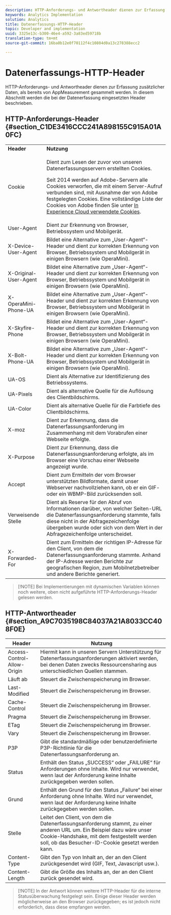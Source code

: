```yaml
---
description: HTTP-Anforderungs- und Antwortheader dienen zur Erfassung zusätzlicher Daten, als bereits von AppMeasurement gesammelt werden. In diesem Abschnitt werden die bei der Datenerfassung eingesetzten Header beschrieben.
keywords: Analytics Implementation
solution: Analytics
title: Datenerfassungs-HTTP-Header
topic: Developer and implementation
uuid: 3325e13c-b300-46e4-a592-3a83ed59718b
translation-type: tm+mt
source-git-commit: 16ba0b12e0f70112f4c10804d0a13c278388ecc2

---
```



# Datenerfassungs-HTTP-Header

HTTP-Anforderungs- und Antwortheader dienen zur Erfassung zusätzlicher Daten, als bereits von AppMeasurement gesammelt werden. In diesem Abschnitt werden die bei der Datenerfassung eingesetzten Header beschrieben.

## HTTP-Anforderungs-Header {#section_C1DE3416CCC241A898155C915A01A0FC}

<table id="table_84D1F4B54ABE4423A2EBE840C49D3876"> 
 <tbody> 
  <tr> 
   <td> <b>Header</b> </td> 
   <td> <b>Nutzung</b> </td> 
  </tr> 
  <tr> 
   <td> Cookie </td> 
   <td> <p>Dient zum Lesen der zuvor von unseren Datenerfassungsservern erstellten Cookies. </p> <p> Seit 2014 werden auf Adobe-Servern alle Cookies verworfen, die mit einem Server-Aufruf verbunden sind, mit Ausnahme der von Adobe festgelegten Cookies. Eine vollständige Liste der Cookies von Adobe finden Sie unter <a href="https://marketing.adobe.com/resources/help/en_US/whitepapers/cookies/">In Experience Cloud verwendete Cookies</a>. </p> </td> 
  </tr> 
  <tr> 
   <td> User-Agent </td> 
   <td> Dient zur Erkennung von Browser, Betriebssystem und Mobilgerät. </td> 
  </tr> 
  <tr> 
   <td> X-Device-User-Agent </td> 
   <td> Bildet eine Alternative zum „User-Agent“-Header und dient zur korrekten Erkennung von Browser, Betriebssystem und Mobilgerät in einigen Browsern (wie OperaMini). </td> 
  </tr> 
  <tr> 
   <td> X-Original-User-Agent </td> 
   <td> Bildet eine Alternative zum „User-Agent“-Header und dient zur korrekten Erkennung von Browser, Betriebssystem und Mobilgerät in einigen Browsern (wie OperaMini). </td> 
  </tr> 
  <tr> 
   <td> X-OperaMini-Phone-UA </td> 
   <td> Bildet eine Alternative zum „User-Agent“-Header und dient zur korrekten Erkennung von Browser, Betriebssystem und Mobilgerät in einigen Browsern (wie OperaMini). </td> 
  </tr> 
  <tr> 
   <td> X-Skyfire-Phone </td> 
   <td> Bildet eine Alternative zum „User-Agent“-Header und dient zur korrekten Erkennung von Browser, Betriebssystem und Mobilgerät in einigen Browsern (wie OperaMini). </td> 
  </tr> 
  <tr> 
   <td> X-Bolt-Phone-UA </td> 
   <td> Bildet eine Alternative zum „User-Agent“-Header und dient zur korrekten Erkennung von Browser, Betriebssystem und Mobilgerät in einigen Browsern (wie OperaMini). </td> 
  </tr> 
  <tr> 
   <td> UA-OS </td> 
   <td> Dient als Alternative zur Identifizierung des Betriebssystems. </td> 
  </tr> 
  <tr> 
   <td> UA-Pixels </td> 
   <td> Dient als alternative Quelle für die Auflösung des Clientbildschirms. </td> 
  </tr> 
  <tr> 
   <td> UA-Color </td> 
   <td> Dient als alternative Quelle für die Farbtiefe des Clientbildschirms. </td> 
  </tr> 
  <tr> 
   <td> X-moz </td> 
   <td> Dient zur Erkennung, dass die Datenerfassungsanforderung im Zusammenhang mit dem Vorabrufen einer Webseite erfolgte. </td> 
  </tr> 
  <tr> 
   <td> X-Purpose </td> 
   <td> Dient zur Erkennung, dass die Datenerfassungsanforderung erfolgte, als im Browser eine Vorschau einer Webseite angezeigt wurde. </td> 
  </tr> 
  <tr> 
   <td> Accept </td> 
   <td> Dient zum Ermitteln der vom Browser unterstützten Bildformate, damit unser Webserver nachvollziehen kann, ob er ein GIF- oder ein WBMP-Bild zurücksenden soll. </td> 
  </tr> 
  <tr> 
   <td> Verweisende Stelle </td> 
   <td> Dient als Reserve für den Abruf von Informationen darüber, von welcher Seiten-URL die Datenerfassungsanforderung stammte, falls diese nicht in der Abfragezeichenfolge übergeben wurde oder sich von dem Wert in der Abfragezeichenfolge unterscheidet. </td> 
  </tr> 
  <tr> 
   <td> X-Forwarded-For </td> 
   <td> Dient zum Ermitteln der richtigen IP-Adresse für den Client, von dem die Datenerfassungsanforderung stammte. Anhand der IP-Adresse werden Berichte zur geografischen Region, zum Mobilnetzbetreiber und andere Berichte generiert. </td> 
  </tr> 
 </tbody> 
</table>

> [!NOTE] Bei Implementierungen mit dynamischen Variablen können noch weitere, oben nicht aufgeführte HTTP-Anforderungs-Header gelesen werden.

## HTTP-Antwortheader {#section_A9C7035198C84037A21A8033CC408F0E}

| **Header** | **Nutzung** |
|---|---|
| Access-Control-Allow-Origin | Hiermit kann in unseren Servern Unterstützung für Datenerfassungsanforderungen aktiviert werden, bei denen Daten zwecks Ressourcensharing aus unterschiedlichen Quellen stammen. |
| Läuft ab | Steuert die Zwischenspeicherung im Browser. |
| Last-Modified | Steuert die Zwischenspeicherung im Browser. |
| Cache-Control | Steuert die Zwischenspeicherung im Browser. |
| Pragma | Steuert die Zwischenspeicherung im Browser. |
| ETag | Steuert die Zwischenspeicherung im Browser. |
| Vary | Steuert die Zwischenspeicherung im Browser. |
| P3P | Gibt die standardmäßige oder benutzerdefinierte P3P-Richtlinie für die Datenerfassungsanforderung an. |
| Status | Enthält den Status „SUCCESS“ oder „FAILURE“ für Anforderungen ohne Inhalte. Wird nur verwendet, wenn laut der Anforderung keine Inhalte zurückgegeben werden sollen. |
| Grund | Enthält den Grund für den Status „Failure“ bei einer Anforderung ohne Inhalte. Wird nur verwendet, wenn laut der Anforderung keine Inhalte zurückgegeben werden sollen. |
| Stelle | Leitet den Client, von dem die Datenerfassungsanforderung stammt, zu einer anderen URL um. Ein Beispiel dazu wäre unser Cookie-Handshake, mit dem festgestellt werden soll, ob das Besucher-ID-Cookie gesetzt werden kann. |
| Content-Type | Gibt den Typ von Inhalt an, der an den Client zurückgesendet wird (GIF, Text, Javascript usw.). |
| Content-Length | Gibt die Größe des Inhalts an, der an den Client zurück gesendet wird. |

> [!NOTE] In der Antwort können weitere HTTP-Header für die interne Statusüberwachung festgelegt sein. Einige dieser Header werden möglicherweise an den Browser zurückgegeben; es ist jedoch nicht erforderlich, dass diese empfangen werden.
